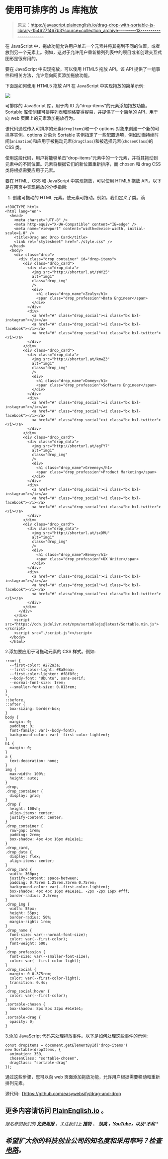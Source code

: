 # 使用可排序的 Js 库拖放

> 原文：<https://javascript.plainenglish.io/drag-drop-with-sortable-js-library-154627f467b3?source=collection_archive---------13----------------------->

在 JavaScript 中，拖放功能允许用户单击一个元素并将其拖到不同的位置，或者放到另一个元素上。例如，这对于允许用户重新排列列表中的项目或者创建交互式图形是很有用的。

要在 JavaScript 中实现拖放，可以使用 HTML5 拖放 API。该 API 提供了一组事件和相关方法，允许您向网页添加拖放功能。

下面是如何使用 HTML5 拖放 API 在 JavaScript 中实现拖放的简单示例:

![](img/63dbd3191610a15e2744df058ba0a98a.png)

可排序的 JavaScript 库，用于向 ID 为“drop-items”的元素添加拖放功能。Sortable 库使创建可排序列表和网格变得容易，并提供了一个简单的 API，用于向 web 页面上的元素添加拖放行为。

该代码通过传入可排序的元素(`dropItems`)和一个 options 对象来创建一个新的可排序实例。options 对象为 Sortable 实例指定了一些配置选项，例如动画持续时间(`animation`)和应用于被拖动元素(`dragClass`)和被选择元素(`chosenClass`)的 CSS 类。

使用这段代码，用户将能够单击“drop-items”元素中的一个元素，并将其拖动到元素中的不同位置。元素将根据它们的新位置重新排序，而 chosen 和 drag CSS 类将根据需要应用于元素。

要在 HTML、CSS 和 JavaScript 中实现拖放，可以使用 HTML5 拖放 API。以下是在网页中实现拖放的分步指南:

1.  创建可拖动的 HTML 元素。使元素可拖动。例如，我们定义了类。滴

```
<!DOCTYPE html>
<html lang="en">
  <head>
    <meta charset="UTF-8" />
    <meta http-equiv="X-UA-Compatible" content="IE=edge" />
    <meta name="viewport" content="width=device-width, initial-scale=1.0" />
    <title>Drag and Drop Card</title>
    <link rel="stylesheet" href="./style.css" />
  </head>
  <body>
    <div class="drop">
      <div class="drop_container" id="drop-items">
        <div class="drop_card">
          <div class="drop_data">
            <img src="http://shorturl.at/sWY25"
            alt="img1"
            class="drop_img"
            />
            <div>
              <h1 class="drop_name">Zealy</h1>
              <span class="drop_profession">Data Engineer</span>
            </div>
          </div>
          <div>
            <a href="#" class="drop_social"><i class="bx bxl-instagram"></i></a>
            <a href="#" class="drop_social"><i class="bx bxl-facebook"></i></a>
            <a href="#" class="drop_social"><i class="bx bxl-twitter"></i></a>
          </div>
        </div>
        <div class="drop_card">
          <div class="drop_data">
            <img src="http://shorturl.at/kmwZ3"
            alt="img1"
            class="drop_img"
            />
            <div>
              <h1 class="drop_name">Domey</h1>
              <span class="drop_profession">Software Engineer</span>
            </div>
          </div>
          <div>
            <a href="#" class="drop_social"><i class="bx bxl-instagram"></i></a>
            <a href="#" class="drop_social"><i class="bx bxl-facebook"></i></a>
            <a href="#" class="drop_social"><i class="bx bxl-twitter"></i></a>
          </div>
        </div>
        <div class="drop_card">
          <div class="drop_data">
            <img src="http://shorturl.at/agFY7"
            alt="img1"
            class="drop_img"
            />
            <div>
              <h1 class="drop_name">Greeney</h1>
              <span class="drop_profession">Product Marketing</span>
            </div>
          </div>
          <div>
            <a href="#" class="drop_social"><i class="bx bxl-instagram"></i></a>
            <a href="#" class="drop_social"><i class="bx bxl-facebook"></i></a>
            <a href="#" class="drop_social"><i class="bx bxl-twitter"></i></a>
          </div>
        </div>
        <div class="drop_card">
          <div class="drop_data">
            <img src="http://shorturl.at/sxDMU"
            alt="img1"
            class="drop_img"
            />
            <div>
              <h1 class="drop_name">Benny</h1>
              <span class="drop_profession">UX Writer</span>
            </div>
          </div>
          <div>
            <a href="#" class="drop_social"><i class="bx bxl-instagram"></i></a>
            <a href="#" class="drop_social"><i class="bx bxl-facebook"></i></a>
            <a href="#" class="drop_social"><i class="bx bxl-twitter"></i></a>
          </div>
        </div>
      </div>
    </div>
    <script src="https://cdn.jsdelivr.net/npm/sortablejs@latest/Sortable.min.js"></script>
    <script src="./script.js"></script>
  </body>
  </html>
```

2.添加要应用于可拖动元素的 CSS 样式。例如:

```
:root {
  --first-color: #272a3a;
  --first-color-light: #8a8eaa;
  --first-color-lighten: #f8f8fc;
  --body-font: "Ubuntu", sans-serif;
  --normal-font-size: 1rem;
  --smaller-font-size: 0.813rem;
}
*,
::before,
::after {
  box-sizing: border-box;
}
body {
  margin: 0;
  padding: 0;
  font-family: var(--body-font);
  background-color: var(--first-color-lighten);
}
h1 {
  margin: 0;
}
a {
  text-decoration: none;
}
img {
  max-width: 100%;
  height: auto;
}
.drop,
.drop_container {
  display: grid;
}
.drop {
  height: 100vh;
  align-items: center;
  justify-content: center;
}
.drop_container {
  row-gap: 1rem;
  padding: 2rem;
  box-shadow: 4px 4px 16px #e1e1e1;
}
.drop_card,
.drop_data {
  display: flex;
  align-items: center;
}
.drop_card {
  width: 360px;
  justify-content: space-between;
  padding: 0.75rem 1.25rem.75rem 0.75rem;
  background-color: var(--first-color-lighten);
  box-shadow: 4px 4px 16px #e1e1e1, -2px -2px 16px #fff;
  border-radius: 2.5rem;
}
.drop_img {
  width: 55px;
  height: 55px;
  border-radius: 50%;
  margin-right: 1rem;
}
.drop_name {
  font-size: var(--normal-font-size);
  color: var(--first-color);
  font-weight: 500;
}
.drop_profession {
  font-size: var(--smaller-font-size);
  color: var(--first-color-light);
}
.drop_social {
  margin: 0 0.375rem;
  color: var(--first-color-light);
  transition: 0.4s;
}
.drop_social:hover {
  color: var(--first-color);
}
.sortable-chosen {
  box-shadow: 8px 8px 32px #e1e1e1;
}
.sortable-drag {
  opacity: 0;
}
```

3.添加 JavaScript 代码来处理拖放事件。以下是如何处理这些事件的示例:

```
const dropItems = document.getElementById('drop-items')
new Sortable(dropItems, {
  animation: 350,
  chosenClass: "sortable-chosen",
  dragClass: "sortable-drag"
});
```

通过这些步骤，您可以向 web 页面添加拖放功能，允许用户根据需要移动和重新排列元素。

源代码:【https://github.com/easywebsify/drag-and-drop 

## 更多内容请访问 [PlainEnglish.io](https://plainenglish.io/) 。

*报名参加我们的* [***免费周报***](http://newsletter.plainenglish.io/) *。关注我们上* [***推特***](https://twitter.com/inPlainEngHQ) ， [***领英***](https://www.linkedin.com/company/inplainenglish/) ***，***[***YouTube***](https://www.youtube.com/channel/UCtipWUghju290NWcn8jhyAw)***，以及****[***不和***](https://discord.gg/GtDtUAvyhW) *

## *希望扩大你的科技创业公司的知名度和采用率吗？检查[电路](https://circuit.ooo/?utm=publication-post-cta)。*